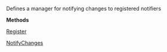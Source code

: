 Defines a manager for notifying changes to registered notifiers

**Methods**

[Register](Bifrost.Events.IEventStoreChangeManager.Register)


[NotifyChanges](Bifrost.Events.IEventStoreChangeManager.NotifyChanges)
